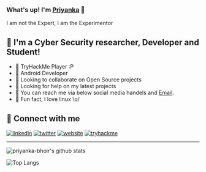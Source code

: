 ### What's up! I'm [Priyanka][website] :penguin:

I am not the Expert, I am the Experimentor

## :name_badge: I'm a Cyber Security researcher, Developer and Student!
- :peach: TryHackMe Player :P
- :lemon: Android Developer
- :tangerine: Looking to collaborate on Open Source projects
- :tomato: Looking for help on my latest projects
- :watermelon: You can reach me via below social media handels and [Email].
- :meat_on_bone: Fun fact, I love linux \o/

<!-- ## :notebook: Latest blog posts
<!-- BLOG-POST-LIST:START -->
<!-- BLOG-POST-LIST:END --> 

## :satellite: Connect with me
[![linkedin](https://raw.githubusercontent.com/p4p1/p4p1/master/assets/linkedin.png)][linkedin]
[![twitter](https://raw.githubusercontent.com/p4p1/p4p1/master/assets/twitter.png)][twitter]
[![website](https://raw.githubusercontent.com/p4p1/p4p1/master/assets/globe.png)][website]
[![tryhackme](https://raw.githubusercontent.com/p4p1/p4p1/master/assets/tryhackme.png)][tryhackme]

---

<script src="https://tryhackme.com/badge/107383"></script>

![priyanka-bhoir's github stats](https://github-readme-stats.vercel.app/api?username=priyanka-bhoir&show_icons=true&theme=dracula)

![Top Langs](https://github-readme-stats.vercel.app/api/top-langs/?username=priyanka-bhoir&hide=&layout=compact&theme=dark)

<!-- <p align="left">
 <img src="https://github-profile-trophy.priyanka.app/?username=devded&theme=flat&row=1" alt="priyanka-bhoir" />
</p>-->



[website]: https://priyanka-bhoir.github.io/
[linkedin]: https://www.linkedin.com/in/priyankabhoir1/
[tryhackme]: https://tryhackme.com/p/verl
[twitter]: https://twitter.com/_piyulove
[email]: https://mail.google.com/mail/u/0/#inbox?compose=jrjtXSqXqnGBRkTzVHqBHqlrXnShnxxqCGBFKtfGNtDGvbldvPFWnfXlbTjRWpbnZCMLPZlh
